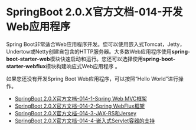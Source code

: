 # SpringBoot 2.0.X官方文档-014-开发Web应用程序

Spring Boot非常适合Web应用程序开发。您可以使用嵌入式Tomcat，Jetty，Undertow或Netty创建自包含的HTTP服务器。大多数Web应用程序使用**spring-boot-starter-web**模块快速启动和运行。您还可以选择使用**spring-boot-starter-webflux**模块构建响应式Web应用程序 。

如果您还没有开发Spring Boot Web应用程序，可以按照“Hello World”进行操作。

- [SpringBoot 2.0.X官方文档-014-1-Spring Web MVC框架](http://www.springall.com.cn/article/71)
- [SpringBoot 2.0.X官方文档-014-2-Spring WebFlux框架](http://www.springall.com.cn/article/72)
- [SpringBoot 2.0.X官方文档-014-3-JAX-RS和Jersey](http://www.springall.com.cn/article/73)
- [SpringBoot 2.0.X官方文档-014-4-嵌入式Servlet容器的支持](http://www.springall.com.cn/article/74)


